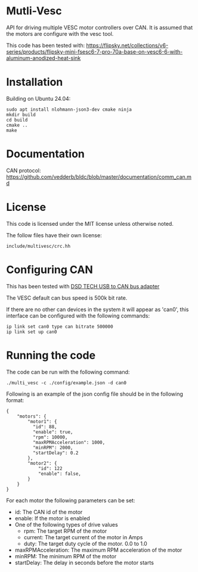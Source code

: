 
# Mutli-Vesc

API for driving multiple VESC motor controllers over CAN.  It is assumed that the motors are configure with the
vesc tool.

This code has been tested with: https://flipsky.net/collections/v6-series/products/flipsky-mini-fsesc6-7-pro-70a-base-on-vesc6-6-with-aluminum-anodized-heat-sink

# Installation

Building on Ubuntu 24.04:

    sudo apt install nlohmann-json3-dev cmake ninja
    mkdir build
    cd build
    cmake .. 
    make

# Documentation

CAN protocol: https://github.com/vedderb/bldc/blob/master/documentation/comm_can.md

# License

This code is licensed under the MIT license unless otherwise noted.

The follow files have their own license:

    include/multivesc/crc.hh    

# Configuring CAN

This has been tested with [DSD TECH USB to CAN bus adapter](https://www.amazon.co.uk/dp/B0BQ5G3KLR) 

The VESC default can bus speed is 500k bit rate.

If there are no other can devices in the system it will appear as 'can0',  this interface can be configured with 
the following commands:

    ip link set can0 type can bitrate 500000
    ip link set up can0


# Running the code

The code can be run with the following command:

    ./multi_vesc -c ./config/example.json -d can0

Following is an example of the json  config file should be in the following format:

    {
        "motors": {
            "motor1": {
              "id": 88,
              "enable": true,
              "rpm": 10000,
              "maxRPMAcceleration": 1000,
              "minRPM": 2000,
              "startDelay": 0.2
            },
            "motor2": {
                "id": 122
                "enable": false,
            }
        }
    }

For each motor the following parameters can be set:

* id: The CAN id of the motor
* enable: If the motor is enabled
* One of the following types of drive values
  * rpm: The target RPM of the motor
  * current: The target current of the motor in Amps
  * duty: The target duty cycle of the motor. 0.0 to 1.0
* maxRPMAcceleration: The maximum RPM acceleration of the motor
* minRPM: The minimum RPM of the motor
* startDelay: The delay in seconds before the motor starts

